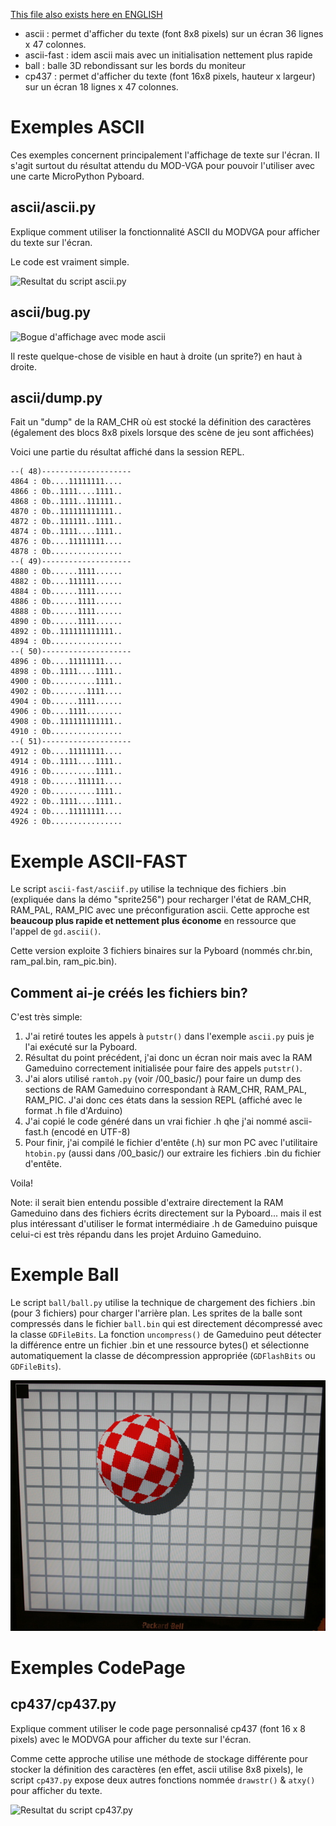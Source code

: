 [This file also exists here en ENGLISH](README_eng.md)

* ascii : permet d'afficher du texte (font 8x8 pixels) sur un écran 36 lignes x 47 colonnes.
* ascii-fast : idem ascii mais avec un initialisation nettement plus rapide
* ball : balle 3D rebondissant sur les bords du moniteur
* cp437 : permet d'afficher du texte (font 16x8 pixels, hauteur x largeur) sur un écran 18 lignes x 47 colonnes.

# Exemples ASCII

Ces exemples concernent principalement l'affichage de texte sur l'écran. Il s'agit surtout du résultat attendu du MOD-VGA pour pouvoir l'utiliser avec une carte MicroPython Pyboard.

## ascii/ascii.py
Explique comment utiliser la fonctionnalité ASCII du MODVGA pour afficher du texte sur l'écran.

Le code est vraiment simple.

![Resultat du script ascii.py](ascii.jpg)

## ascii/bug.py

![Bogue d'affichage avec mode ascii](ascii_buggy.jpg)

Il reste quelque-chose de visible en haut à droite (un sprite?) en haut à droite.

## ascii/dump.py
Fait un "dump" de la RAM_CHR où est stocké la définition des caractères (également des blocs 8x8 pixels lorsque des scène de jeu sont affichées)

Voici une partie du résultat affiché dans la session REPL.
```
--( 48)--------------------
4864 : 0b....11111111....
4866 : 0b..1111....1111..
4868 : 0b..1111..111111..
4870 : 0b..111111111111..
4872 : 0b..111111..1111..
4874 : 0b..1111....1111..
4876 : 0b....11111111....
4878 : 0b................
--( 49)--------------------
4880 : 0b......1111......
4882 : 0b....111111......
4884 : 0b......1111......
4886 : 0b......1111......
4888 : 0b......1111......
4890 : 0b......1111......
4892 : 0b..111111111111..
4894 : 0b................
--( 50)--------------------
4896 : 0b....11111111....
4898 : 0b..1111....1111..
4900 : 0b..........1111..
4902 : 0b........1111....
4904 : 0b......1111......
4906 : 0b....1111........
4908 : 0b..111111111111..
4910 : 0b................
--( 51)--------------------
4912 : 0b....11111111....
4914 : 0b..1111....1111..
4916 : 0b..........1111..
4918 : 0b......111111....
4920 : 0b..........1111..
4922 : 0b..1111....1111..
4924 : 0b....11111111....
4926 : 0b................
```

# Exemple ASCII-FAST

Le script `ascii-fast/asciif.py` utilise la technique des fichiers .bin (expliquée dans la démo "sprite256") pour recharger l'état de RAM_CHR, RAM_PAL, RAM_PIC avec une préconfiguration ascii. Cette approche est __beaucoup plus rapide et nettement plus économe__ en ressource que l'appel de `gd.ascii()`.

Cette version exploite 3 fichiers binaires sur la Pyboard (nommés chr.bin, ram_pal.bin, ram_pic.bin).

## Comment ai-je créés les fichiers bin?

C'est très simple:
1. J'ai retiré toutes les appels à `putstr()` dans l'exemple `ascii.py` puis je l'ai exécuté sur la Pyboard.
2. Résultat du point précédent, j'ai donc un écran noir mais avec la RAM Gameduino correctement initialisée pour faire des appels `putstr()`.
3. J'ai alors utilisé `ramtoh.py` (voir /00_basic/) pour faire un dump des sections de RAM Gameduino correspondant à RAM_CHR, RAM_PAL, RAM_PIC. J'ai donc ces états dans la session REPL (affiché avec le format .h file d'Arduino)
4. J'ai copié le code généré dans un vrai fichier .h qhe j'ai nommé ascii-fast.h (encodé en UTF-8)
5. Pour finir, j'ai compilé le fichier d'entête (.h) sur mon PC avec l'utilitaire  `htobin.py` (aussi dans /00_basic/) our extraire les fichiers .bin du fichier d'entête.

Voila!

Note: il serait bien entendu possible d'extraire directement la RAM Gameduino dans des fichiers écrits directement sur la Pyboard... mais il est plus intéressant d'utiliser le format intermédiaire .h de Gameduino puisque celui-ci est très répandu dans les projet Arduino Gameduino.  

# Exemple Ball

Le script `ball/ball.py` utilise la technique de chargement des fichiers .bin (pour 3 fichiers) pour charger l'arrière plan. Les sprites de la balle sont compressés dans le fichier `ball.bin` qui est directement décompressé avec la classe `GDFileBits`. La fonction `uncompress()` de Gameduino peut détecter la différence entre un fichier .bin et une ressource bytes() et sélectionne automatiquement la classe de décompression appropriée  (`GDFlashBits` ou `GDFileBits`).

![Resultat du script ball.py](ball.jpg)

# Exemples CodePage

## cp437/cp437.py
Explique comment utiliser le code page personnalisé cp437 (font 16 x 8 pixels) avec le MODVGA pour afficher du texte sur l'écran.

Comme cette approche utilise une méthode de stockage différente pour stocker la définition des caractères (en effet, ascii utilise 8x8 pixels), le script `cp437.py` expose deux autres fonctions nommée `drawstr()` & `atxy()` pour afficher du texte.

![Resultat du script cp437.py](cp437.jpg)
